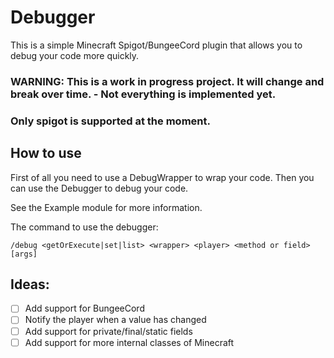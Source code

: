 # Debugger

This is a simple Minecraft Spigot/BungeeCord plugin that allows you to debug your code more quickly.


### WARNING: This is a work in progress project. It will change and break over time. - Not everything is implemented yet.
### Only spigot is supported at the moment.

## How to use

First of all you need to use a DebugWrapper to wrap your code.
Then you can use the Debugger to debug your code.

See the Example module for more information.

The command to use the debugger:

`/debug <getOrExecute|set|list> <wrapper> <player> <method or field> [args]`

## Ideas:

- [ ] Add support for BungeeCord
- [ ] Notify the player when a value has changed
- [ ] Add support for private/final/static fields
- [ ] Add support for more internal classes of Minecraft
